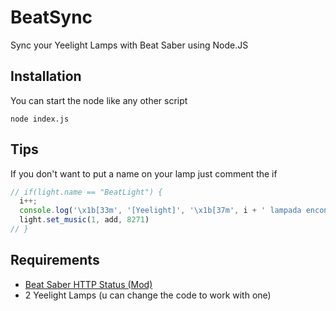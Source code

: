 # BeatSync

Sync your Yeelight Lamps with Beat Saber using  Node.JS

## Installation

You can start the node like any other script
```node
node index.js
```

## Tips

If you don't want to put a name on your lamp just comment the if
```javascript
// if(light.name == "BeatLight") {
  i++;
  console.log('\x1b[33m', '[Yeelight]', '\x1b[37m', i + ' lampada encontrada (' + light.name + ')');    
  light.set_music(1, add, 8271)
// }    
```

## Requirements

* [Beat Saber HTTP Status (Mod)](https://github.com/opl-/beatsaber-http-status)
* 2 Yeelight Lamps (u can change the code to work with one)
